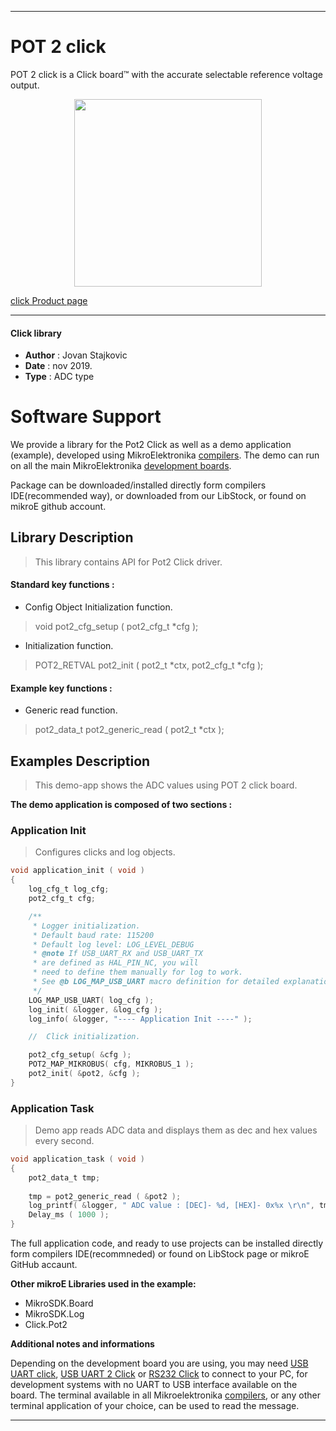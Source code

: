 
 

---
# POT 2 click

POT 2 click is a Click board™ with the accurate selectable reference voltage output.

<p align="center">
  <img src="https://download.mikroe.com/images/click_for_ide/pot2_click.png" height=300px>
</p>

[click Product page](https://www.mikroe.com/pot-2-click)

---


#### Click library 

- **Author**        : Jovan Stajkovic
- **Date**          : nov 2019.
- **Type**          : ADC type


# Software Support

We provide a library for the Pot2 Click 
as well as a demo application (example), developed using MikroElektronika 
[compilers](https://shop.mikroe.com/compilers). 
The demo can run on all the main MikroElektronika [development boards](https://shop.mikroe.com/development-boards).

Package can be downloaded/installed directly form compilers IDE(recommended way), or downloaded from our LibStock, or found on mikroE github account. 

## Library Description

> This library contains API for Pot2 Click driver.

#### Standard key functions :

- Config Object Initialization function.
> void pot2_cfg_setup ( pot2_cfg_t *cfg ); 
 
- Initialization function.
> POT2_RETVAL pot2_init ( pot2_t *ctx, pot2_cfg_t *cfg );

#### Example key functions :

- Generic read function.
> pot2_data_t pot2_generic_read ( pot2_t *ctx );

## Examples Description

> This demo-app shows the ADC values using POT 2 click board.

**The demo application is composed of two sections :**

### Application Init 

> Configures clicks and log objects.

```c
void application_init ( void )
{
    log_cfg_t log_cfg;
    pot2_cfg_t cfg;

    /** 
     * Logger initialization.
     * Default baud rate: 115200
     * Default log level: LOG_LEVEL_DEBUG
     * @note If USB_UART_RX and USB_UART_TX 
     * are defined as HAL_PIN_NC, you will 
     * need to define them manually for log to work. 
     * See @b LOG_MAP_USB_UART macro definition for detailed explanation.
     */
    LOG_MAP_USB_UART( log_cfg );
    log_init( &logger, &log_cfg );
    log_info( &logger, "---- Application Init ----" );

    //  Click initialization.

    pot2_cfg_setup( &cfg );
    POT2_MAP_MIKROBUS( cfg, MIKROBUS_1 );
    pot2_init( &pot2, &cfg );
}
```

### Application Task

> Demo app reads ADC data and displays them as dec and hex values every second.

```c
void application_task ( void )
{
    pot2_data_t tmp;
    
    tmp = pot2_generic_read ( &pot2 );
    log_printf( &logger, " ADC value : [DEC]- %d, [HEX]- 0x%x \r\n", tmp, tmp );
    Delay_ms ( 1000 );
}
```

The full application code, and ready to use projects can be  installed directly form compilers IDE(recommneded) or found on LibStock page or mikroE GitHub accaunt.

**Other mikroE Libraries used in the example:** 

- MikroSDK.Board
- MikroSDK.Log
- Click.Pot2

**Additional notes and informations**

Depending on the development board you are using, you may need 
[USB UART click](https://shop.mikroe.com/usb-uart-click), 
[USB UART 2 Click](https://shop.mikroe.com/usb-uart-2-click) or 
[RS232 Click](https://shop.mikroe.com/rs232-click) to connect to your PC, for 
development systems with no UART to USB interface available on the board. The 
terminal available in all Mikroelektronika 
[compilers](https://shop.mikroe.com/compilers), or any other terminal application 
of your choice, can be used to read the message.



---
